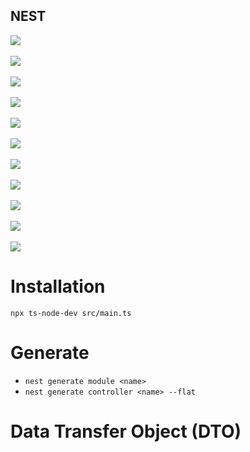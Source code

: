 ## NEST

<div>
<img src = "https://i.imgur.com/maJLjnS.png"/>
<br/>
<br/>
<img src = "https://i.imgur.com/jSpPsDL.png"/>
<br/>
<br/>
<img src = "https://i.imgur.com/y5Rm8Wu.png"/>
<br/>
<br/>
<img src="https://i.imgur.com/s2LUNYd.png"/>
<br/>
<br/>
<img src ="https://i.imgur.com/Pvc0X5O.png"/>
<br/>
<br/>
<img src = "https://i.imgur.com/bAH64jh.png"/>
<br/>
<br/>
<img src = "https://i.imgur.com/UJCeX0j.png">
<br/>
<br/>
<img src = "https://i.imgur.com/tnyE9yH.png">
<br/>
<br/>
<img src="https://i.imgur.com/v27NTul.png"/>
<br/>
<br/>
<img src = "https://i.imgur.com/0VrZt0I.png"/>
<br/>
<br/>
<img src = "https://i.imgur.com/MHxaqzZ.png"/>
</div>

# Installation
```
npx ts-node-dev src/main.ts
```

# Generate
- `nest generate module <name>`
- `nest generate controller <name> --flat`

# Data Transfer Object (DTO)